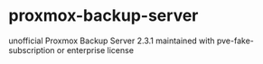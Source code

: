 # proxmox-backup-server
unofficial Proxmox Backup Server 2.3.1 maintained with pve-fake-subscription or enterprise license
